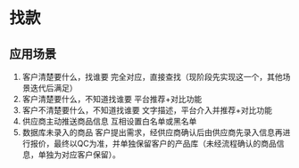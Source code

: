 # 找款

## 应用场景

1. 客户清楚要什么，找谁要 
   完全对应，直接查找（现阶段先实现这一个，其他场景迭代后满足）
2. 客户清楚要什么，不知道找谁要 
   平台推荐+对比功能
3. 客户不清楚要什么，不知道找谁要 
   文字描述，平台介入并推荐+对比功能
4. 供应商主动推送商品信息 
   互相设置白名单或黑名单
5. 数据库未录入的商品 
   客户提出需求，经供应商确认后由供应商先录入信息再进行报价，最终以QC为准，并单独保留客户的产品库（未经流程确认的商品信息，单独为对应客户保留）。



